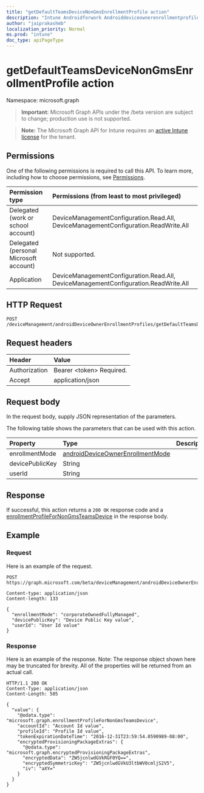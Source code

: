 ```yaml
---
title: "getDefaultTeamsDeviceNonGmsEnrollmentProfile action"
description: "Intune Androidforwork Androiddeviceownerenrollmentprofile Getdefaultteamsdevicenongmsenrollmentprofile Api ."
author: "jaiprakashmb"
localization_priority: Normal
ms.prod: "intune"
doc_type: apiPageType
---
```


# getDefaultTeamsDeviceNonGmsEnrollmentProfile action

Namespace: microsoft.graph

> **Important:** Microsoft Graph APIs under the /beta version are subject to change; production use is not supported.

> **Note:** The Microsoft Graph API for Intune requires an [active Intune license](https://go.microsoft.com/fwlink/?linkid=839381) for the tenant.



## Permissions
One of the following permissions is required to call this API. To learn more, including how to choose permissions, see [Permissions](/graph/permissions-reference).

|Permission type|Permissions (from least to most privileged)|
|:---|:---|
|Delegated (work or school account)|DeviceManagementConfiguration.Read.All, DeviceManagementConfiguration.ReadWrite.All|
|Delegated (personal Microsoft account)|Not supported.|
|Application|DeviceManagementConfiguration.Read.All, DeviceManagementConfiguration.ReadWrite.All|

## HTTP Request
<!-- {
  "blockType": "ignored"
}
-->
``` http
POST /deviceManagement/androidDeviceOwnerEnrollmentProfiles/getDefaultTeamsDeviceNonGmsEnrollmentProfile
```

## Request headers
|Header|Value|
|:---|:---|
|Authorization|Bearer &lt;token&gt; Required.|
|Accept|application/json|

## Request body
In the request body, supply JSON representation of the parameters.

The following table shows the parameters that can be used with this action.

|Property|Type|Description|
|:---|:---|:---|
|enrollmentMode|[androidDeviceOwnerEnrollmentMode](../resources/intune-androidforwork-androiddeviceownerenrollmentmode.md)||
|devicePublicKey|String||
|userId|String||



## Response
If successful, this action returns a `200 OK` response code and a [enrollmentProfileForNonGmsTeamsDevice](../resources/intune-androidforwork-enrollmentprofilefornongmsteamsdevice.md) in the response body.

## Example

### Request
Here is an example of the request.
``` http
POST https://graph.microsoft.com/beta/deviceManagement/androidDeviceOwnerEnrollmentProfiles/getDefaultTeamsDeviceNonGmsEnrollmentProfile

Content-type: application/json
Content-length: 133

{
  "enrollmentMode": "corporateOwnedFullyManaged",
  "devicePublicKey": "Device Public Key value",
  "userId": "User Id value"
}
```

### Response
Here is an example of the response. Note: The response object shown here may be truncated for brevity. All of the properties will be returned from an actual call.
``` http
HTTP/1.1 200 OK
Content-Type: application/json
Content-Length: 505

{
  "value": {
    "@odata.type": "microsoft.graph.enrollmentProfileForNonGmsTeamsDevice",
    "accountId": "Account Id value",
    "profileId": "Profile Id value",
    "tokenExpirationDateTime": "2016-12-31T23:59:54.0590989-08:00",
    "encryptedProvisioningPackageExtras": {
      "@odata.type": "microsoft.graph.encryptedProvisioningPackageExtras",
      "encryptedData": "ZW5jcnlwdGVkRGF0YQ==",
      "encryptedSymmetricKey": "ZW5jcnlwdGVkU3ltbWV0cmljS2V5",
      "iv": "aXY="
    }
  }
}
```
